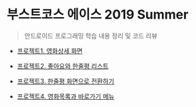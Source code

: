 # 부스트코스 에이스 2019 Summer
> 안드로이드 프로그래밍 학습 내용 정리 및 코드 리뷰
+ [프로젝트1. 영화상세 화면](https://github.com/mjy1529/BoostCourse_Summer/blob/master/PJT1_CodeReview.md)

+ [프로젝트2. 좋아요와 한줄평 리스트](https://github.com/mjy1529/BoostCourse_Summer/blob/master/PJT2_CodeReview.md)

+ [프로젝트3. 한줄평 화면으로 전환하기](https://github.com/mjy1529/BoostCourse_Summer/blob/master/PJT3_CodeReview.md)

+ [프로젝트4. 영화목록과 바로가기 메뉴](https://github.com/mjy1529/BoostCourse_Android/blob/master/PJT4_CodeReview.md)
